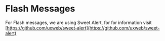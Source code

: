 # Flash Messages

For Flash messages, we are using Sweet Alert, for for information visit [https://github.com/uxweb/sweet-alert](https://github.com/uxweb/sweet-alert)